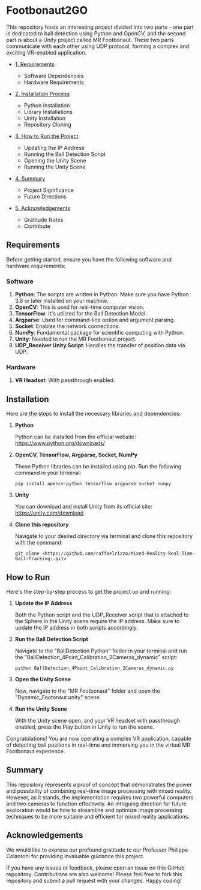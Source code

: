 # Footbonaut2GO

This repository hosts an interesting project divided into two parts - one part is dedicated to ball detection using Python and OpenCV, and the second part is about a Unity project called MR Footbonaut. These two parts communicate with each other using UDP protocol, forming a complex and exciting VR-enabled application.

- [1. Requirements](#requirements)
   - Software Dependencies
   - Hardware Requirements

- [2. Installation Process](#installation)
   - Python Installation
   - Library Installations
   - Unity Installation
   - Repository Cloning

- [3. How to Run the Project](#how-to-run)
   - Updating the IP Address
   - Running the Ball Detection Script
   - Opening the Unity Scene
   - Running the Unity Scene

- [4. Summary](#summary)
   - Project Significance
   - Future Directions

- [5. Acknowledgements](#acknowledgements)
   - Gratitude Notes
   - Contribute

## Requirements

Before getting started, ensure you have the following software and hardware requirements:

### Software
1. **Python**: The scripts are written in Python. Make sure you have Python 3.6 or later installed on your machine.
2. **OpenCV**: This is used for real-time computer vision.
3. **TensorFlow**: It's utilized for the Ball Detection Model.
4. **Argparse**: Used for command-line option and argument parsing.
5. **Socket**: Enables the network connections.
6. **NumPy**: Fundamental package for scientific computing with Python.
7. **Unity**: Needed to run the MR Footbonaut project.
8. **UDP_Receiver Unity Script**: Handles the transfer of position data via UDP.

### Hardware
1. **VR Headset**: With passthrough enabled.

## Installation

Here are the steps to install the necessary libraries and dependencies:

1. **Python**
   
   Python can be installed from the official website: https://www.python.org/downloads/

2. **OpenCV, TensorFlow, Argparse, Socket, NumPy**

   These Python libraries can be installed using pip. Run the following command in your terminal:

   ```shell
   pip install opencv-python tensorflow argparse socket numpy
   ```

3. **Unity**
   
   You can download and install Unity from its official site: https://unity.com/download

4. **Clone this repository**

   Navigate to your desired directory via terminal and clone this repository with the command:

   ```shell
   git clone <https://github.com/raffaelrizzo/Mixed-Reality-Real-Time-Ball-Tracking-.git>
   ```

## How to Run

Here's the step-by-step process to get the project up and running:

1. **Update the IP Address**
   
   Both the Python script and the UDP_Receiver script that is attached to the Sphere in the Unity scene require the IP address. Make sure to update the IP address in both scripts accordingly.

2. **Run the Ball Detection Script**
   
   Navigate to the "BallDetection Python" folder in your terminal and run the "BallDetection_4Point_Calibration_2Cameras_dynamic" script:

   ```shell
   python BallDetection_4Point_Calibration_2Cameras_dynamic.py
   ```

3. **Open the Unity Scene**
   
   Now, navigate to the "MR Footbonaut" folder and open the "Dynamic_Footonaut.unity" scene.

4. **Run the Unity Scene**
   
   With the Unity scene open, and your VR headset with passthrough enabled, press the Play button in Unity to run the scene.

Congratulations! You are now operating a complex VR application, capable of detecting ball positions in real-time and immersing you in the virtual MR Footbonaut experience.

## Summary
This repository represents a proof of concept that demonstrates the power and possibility of combining real-time image processing with mixed reality. However, as it stands, the implementation requires two powerful computers and two cameras to function effectively. An intriguing direction for future exploration would be how to streamline and optimize image processing techniques to be more suitable and efficient for mixed reality applications.

## Acknowledgements
We would like to express our profound gratitude to our Professor Philippe Colantoni for providing invaluable guidance this project. 

If you have any issues or feedback, please open an issue on this GitHub repository. Contributions are also welcome! Please feel free to fork this repository and submit a pull request with your changes. Happy coding!
